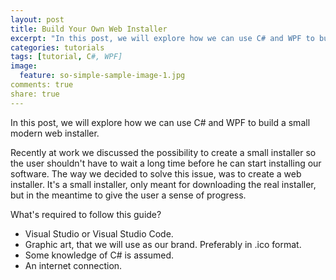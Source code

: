 ```yaml
---
layout: post
title: Build Your Own Web Installer
excerpt: "In this post, we will explore how we can use C# and WPF to build a small modern web installer."
categories: tutorials
tags: [tutorial, C#, WPF]
image:
  feature: so-simple-sample-image-1.jpg
comments: true
share: true
---
```


In this post, we will explore how we can use C# and WPF to build a small modern web installer.

Recently at work we discussed the possibility to create a small installer so the user shouldn't have to wait a long time before he can start installing our software. The way we decided to solve this issue, was to create a web installer. It's a small installer, only meant for downloading the real installer, but in the meantime to give the user a sense of progress.

What's required to follow this guide?
* Visual Studio or Visual Studio Code.
* Graphic art, that we will use as our brand. Preferably in .ico format.
* Some knowledge of C# is assumed.
* An internet connection.
